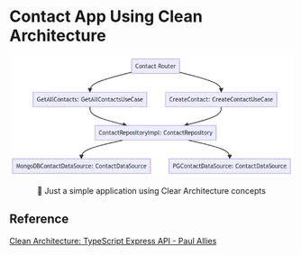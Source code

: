# Contact App Using Clean Architecture

<p align="center">
    <img src="./docs/architecture-plan.webp" width="600" />
</p>
<p align="center">
  📱 Just a simple application using Clear Architecture concepts
</p>


## Reference

[Clean Architecture: TypeScript Express API - Paul Allies](https://paulallies.medium.com/clean-architecture-typescript-express-api-b90846794998)
